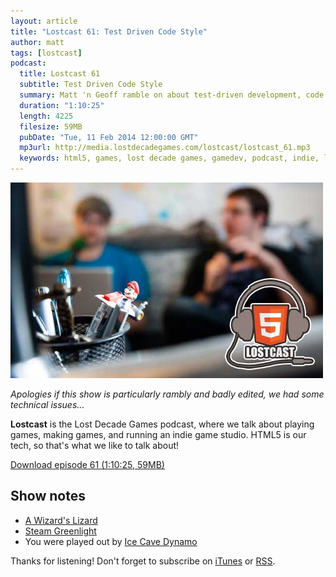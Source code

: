 ```yaml
---
layout: article
title: "Lostcast 61: Test Driven Code Style"
author: matt
tags: [lostcast]
podcast:
  title: Lostcast 61
  subtitle: Test Driven Code Style
  summary: Matt 'n Geoff ramble on about test-driven development, code style, and more!
  duration: "1:10:25"
  length: 4225
  filesize: 59MB
  pubDate: "Tue, 11 Feb 2014 12:00:00 GMT"
  mp3url: http://media.lostdecadegames.com/lostcast/lostcast_61.mp3
  keywords: html5, games, lost decade games, gamedev, podcast, indie, lostcast
---
```

<div class="full-frame">
	<img alt="Lostcast gamedev podcast" src="/media/images/lostcast/splash.jpg" width="500" height="313">
</div>

_Apologies if this show is particularly rambly and badly edited, we had some technical issues…_

**Lostcast** is the Lost Decade Games podcast, where we talk about playing games, making games, and running an indie game studio. HTML5 is our tech, so that's what we like to talk about!

<a class="download-podcast" href="http://media.lostdecadegames.com/lostcast/lostcast_61.mp3">
	Download episode 61 (1:10:25, 59MB)
</a>

## Show notes

* [A Wizard's Lizard](http://www.wizardslizard.com/)
* [Steam Greenlight](http://steamcommunity.com/sharedfiles/filedetails/?id=205801629)
* You were played out by [Ice Cave Dynamo](http://joshuamorse.bandcamp.com/track/battletoads-ice-cave-dynamo)

Thanks for listening! Don't forget to subscribe on [iTunes](http://itunes.apple.com/us/podcast/lostcast/id481950724) or [RSS](/lostcast.xml).

